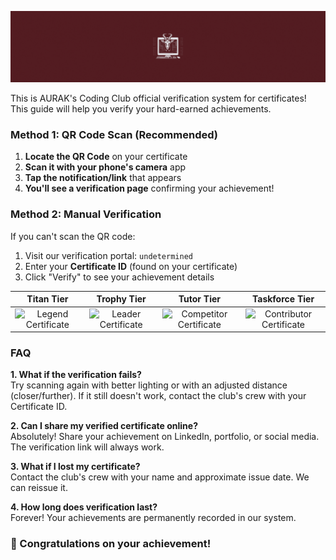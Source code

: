 ![Welcome Header](assets/welcome-header.gif)

This is AURAK's Coding Club official verification system for certificates! <br> This guide will help you verify your hard-earned achievements.

### Method 1: QR Code Scan (Recommended)

1. **Locate the QR Code** on your certificate
2. **Scan it with your phone's camera** app
3. **Tap the notification/link** that appears
4. **You'll see a verification page** confirming your achievement!

### Method 2: Manual Verification

If you can't scan the QR code:

1. Visit our verification portal: `undetermined`
2. Enter your **Certificate ID** (found on your certificate)
3. Click "Verify" to see your achievement details

| **Titan Tier** | **Trophy Tier** | **Tutor Tier** | **Taskforce Tier** |
|:----------:|:----------:|:--------------:|:---------------:|
| <img src="./assets/tier1.png" alt="Legend Certificate" width="120" height="90"> | <img src="./assets/tier2.png" alt="Leader Certificate" width="120" height="90"> | <img src="./assets/tier3.png" alt="Competitor Certificate" width="120" height="90"> | <img src="./assets/tier4.png" alt="Contributor Certificate" width="120" height="90"> |


### FAQ
__1. What if the verification fails?__ <br> Try scanning again with better lighting or with an adjusted distance (closer/further). If it still doesn't work, contact the club's crew with your Certificate ID. <br> 

__2. Can I share my verified certificate online?__ <br> Absolutely! Share your achievement on LinkedIn, portfolio, or social media. The verification link will always work. <br>

__3. What if I lost my certificate?__ <br> Contact the club's crew with your name and approximate issue date. We can reissue it. <br>

__4. How long does verification last?__ <br> Forever! Your achievements are permanently recorded in our system. <br>

### 🎉 Congratulations on your achievement!

